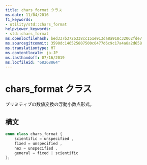 ```yaml
---
title: chars_format クラス
ms.date: 11/04/2016
f1_keywords:
- utility/std::chars_format
helpviewer_keywords:
- std::chars_format
ms.openlocfilehash: bed337b3726338cc151e913da8a918c32062fde7
ms.sourcegitcommit: 3590dc146525807500c0477d6c9c17a4a8a2d658
ms.translationtype: MT
ms.contentlocale: ja-JP
ms.lasthandoff: 07/16/2019
ms.locfileid: "68268864"
---
```

# <a name="charsformat-class"></a>chars_format クラス

プリミティブの数値変換の浮動小数点形式。

## <a name="syntax"></a>構文

```cpp
enum class chars_format {
    scientific = unspecified ,
    fixed = unspecified ,
    hex = unspecified ,
    general = fixed | scientific
};
```
